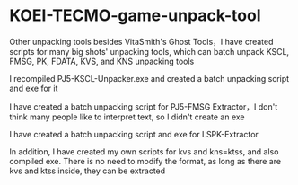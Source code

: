 # KOEI-TECMO-game-unpack-tool
Other unpacking tools besides VitaSmith's Ghost Tools，I have created scripts for many big shots' unpacking tools, which can batch unpack KSCL, FMSG, PK, FDATA, KVS, and KNS unpacking tools



I recompiled PJ5-KSCL-Unpacker.exe and created a batch unpacking script and exe for it




I have created a batch unpacking script for PJ5-FMSG Extractor，I don't think many people like to interpret text, so I didn't create an exe



I have created a batch unpacking script and exe for LSPK-Extractor



In addition, I have created my own scripts for kvs and kns=ktss, and also compiled exe. There is no need to modify the format, as long as there are kvs and ktss inside, they can be extracted



